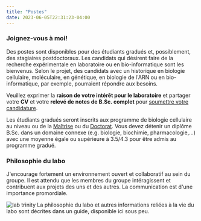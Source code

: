 ```yaml
---
title: "Postes"
date: 2023-06-05T22:31:23-04:00
---
```


### Joignez-vous à moi!
Des postes sont disponibles pour des étudiants gradués et,
possiblement, des stagiaires postdoctoraux. Les candidats qui
désirent faire de la recherche expérimentale en laboratoire
ou en bio-informatique sont les bienvenus. Selon le projet,
des candidats avec un historique en biologie cellulaire,
moléculaire, en génétique, en biologie de l'ARN ou en
bio-informatique, par exemple, pourraient répondre aux besoins.

Veuillez exprimer la **raison de votre intérêt pour le laboratoire**
et partager votre **CV** et votre **relevé de notes de B.Sc. complet** pour
[soumettre votre candidature](mailto:mathieu.quesnel-vallieres@pennmedicine.upenn.edu).

Les étudiants gradués seront inscrits aux programme de biologie cellulaire au niveau
ou de la [Maîtrise](https://www.usherbrooke.ca/admission/programme/607/maitrise-en-biologie-cellulaire/)
ou du [Doctorat](https://www.usherbrooke.ca/admission/programme/704/doctorat-en-biologie-cellulaire/).
Vous devez détenir un diplôme B.Sc. dans un domaine connexe
(e.g. biologie, biochimie, pharmacologie,...) avec une moyenne égale ou
supérieure à 3.5/4.3 pour être admis au programme gradué.

### Philosophie du labo
J'encourage fortement un environnement ouvert et collaboratif au sein
du groupe. Il est attendu que les membres du groupe intéragissent et
contribuent aux projets des uns et des autres. La communication est
d'une importance promordiale.

![lab trinity](/img/lab_trinity.fr.png)
La philosophie du labo et autres informations reliées à la vie
du labo sont décrites dans un guide, disponible ici sous peu.
